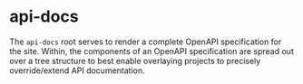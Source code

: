 # api-docs

The `api-docs` root serves to render a complete OpenAPI specification for the site. Within, the components of an OpenAPI specification are spread out over a tree structure to best enable overlaying projects to precisely override/extend API documentation.

